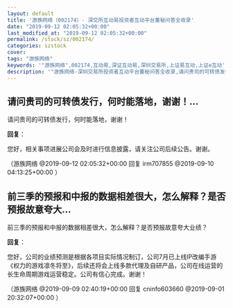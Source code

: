 ```yaml
---
layout: default
title: '游族网络（002174）- 深交所互动易投资者互动平台董秘问答全收录'
date: "2019-09-12 02:05:32+00:00"
last_modified_at: "2019-09-12 02:05:32+00:00"
permalink: /stock/sz/002174/
categories: szstock
cover: 
tags: "游族网络"
keywords: '"游族网络",002174,互动易,深证互动易,深圳交易所,上证易互动,上证e互动'
description: '"游族网络-深圳交易所投资者互动平台董秘问答全收录,请问贵司的可转债发行，何时能落地，谢谢！"'
---
```


## 请问贵司的可转债发行，何时能落地，谢谢！...

请问贵司的可转债发行，何时能落地，谢谢！

**回复**：

您好，相关事项进展公司会及时进行信息披露，请关注公司后续公告。谢谢。 

（游族网络  @2019-09-12 02:05:32+00:00 回复 irm707855  @2019-09-10 04:13:25+00:00 ）

## 前三季的预报和中报的数据相差很大，怎么解释？是否预报故意夸大...

前三季的预报和中报的数据相差很大，怎么解释？是否预报故意夸大业绩？

**回复**：

您好，公司的业绩预测是根据各项目实际情况制订，公司7月已上线IP改编手游《权力的游戏凛冬将至》，后续还将会上线多款代理及自研产品，公司在线运营的长生命周期游戏运营稳定。公司有信心完成。谢谢！ 

（游族网络  @2019-09-09 02:40:19+00:00 回复 cninfo603660  @2019-09-01 20:32:07+00:00 ）


